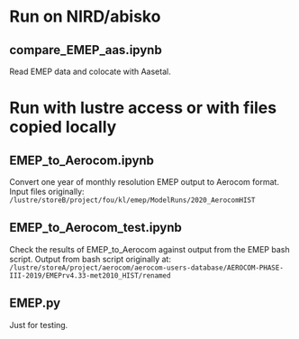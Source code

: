 # Run on NIRD/abisko

## compare_EMEP_aas.ipynb

Read EMEP data and colocate with Aasetal.

# Run with lustre access or with files copied locally

## EMEP_to_Aerocom.ipynb

Convert one year of monthly resolution EMEP output to Aerocom format.
Input files originally: `/lustre/storeB/project/fou/kl/emep/ModelRuns/2020_AerocomHIST`


## EMEP_to_Aerocom_test.ipynb

Check the results of EMEP_to_Aerocom against output from the EMEP bash script.
Output from bash script originally at: `/lustre/storeA/project/aerocom/aerocom-users-database/AEROCOM-PHASE-III-2019/EMEPrv4.33-met2010_HIST/renamed`


## EMEP.py

Just for testing.
